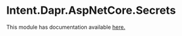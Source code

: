 ﻿# Intent.Dapr.AspNetCore.Secrets

This module has documentation available [here.](https://docs.intentarchitect.com/articles/modules-dotnet/intent-dapr-aspnetcore-secrets/intent-dapr-aspnetcore-secrets.html)